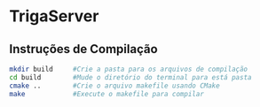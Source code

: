 # TrigaServer

## Instruções de Compilação

``` Bash
mkdir build     #Crie a pasta para os arquivos de compilação
cd build        #Mude o diretório do terminal para está pasta
cmake ..        #Crie o arquivo makefile usando CMake
make            #Execute o makefile para compilar
```